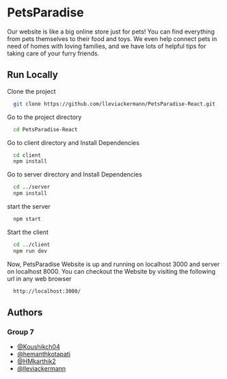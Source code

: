
# PetsParadise

Our website is like a big online store just for pets! You can find everything from pets themselves to their food and toys. We even help connect pets in need of homes with loving families, and we have lots of helpful tips for taking care of your furry friends.




## Run Locally

Clone the project

```bash
  git clone https://github.com/lleviackermann/PetsParadise-React.git
```

Go to the project directory

```bash
  cd PetsParadise-React
```

Go to client directory and Install Dependencies

```bash
  cd client
  npm install
```

Go to server directory and Install Dependencies

```bash
  cd ../server
  npm install
```

start the server

```bash
  npm start
```

Start the client 

```bash
  cd ../client
  npm run dev
```

Now, PetsParadise Website is up and running on localhost 3000 and server on localhost 8000.
You can checkout the Website by visiting the following url in any web browser

```bash
  http://localhost:3000/
```


## Authors

### Group 7
- [@Koushikch04](https://github.com/Koushikch04)
- [@hemanthkotapati](https://github.com/hemanthkotapati)
- [@HMkarthik2](https://github.com/HMkarthik2)
- [@lleviackermann](https://github.com/lleviackermann)

